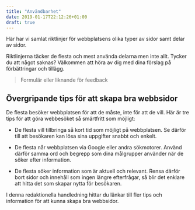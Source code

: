 ```yaml
---
title: "Användbarhet"
date: 2019-01-17T22:12:26+01:00
draft: true
---
```

Här har vi samlat riktlinjer för webbplatsens olika typer av sidor samt delar av sidor.

Riktlinjerna täcker de flesta och mest använda delarna men inte allt. Tycker du att något saknas? Välkommen att höra av dig med dina förslag på förbättringar och tillägg.

>Formulär eller liknande för feedback

## Övergripande tips för att skapa bra webbsidor

De flesta besöker webbplatsen för att de måste, inte för att de vill. Här är tre tips för att göra webbesöket så smärtfritt som möjligt:

  - De flesta vill tillbringa så kort tid som möjligt på webbplatsen. Se därför till att besökaren kan lösa sina uppgifter snabbt och enkelt.

  - De flesta når webbplatsen via Google eller andra sökmotorer. Använd därför samma ord och begrepp som dina målgrupper använder när de söker efter information.

  - De flesta söker information som är aktuell och relevant. Rensa därför bort sidor och innehåll som ingen längre efterfrågar, så blir det enklare att hitta det som skapar nytta för besökaren.

I denna redaktionella handledning hittar du länkar till fler tips och information för att kunna skapa bra webbsidor.
